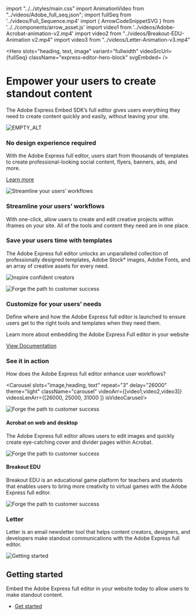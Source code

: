 import "../../styles/main.css"
import AnimationVideo from "../videos/Adobe_full_seq.json";
import fullSeq from '../videos/Full_Sequence.mp4'
import { ArrowCodeSnippetSVG } from '../../components/arrow_asset.js'
import video1 from '../videos/Adobe-Acrobat-animation-v2.mp4'
import video2 from "../videos/Breakout-EDU-Animation v2.mp4"
import video3 from "../videos/Letter-Animation-v3.mp4"

<Hero slots="heading, text, image" variant="fullwidth"  videoSrcUrl={fullSeq}   className="express-editor-hero-block" svgEmbded= <ArrowCodeSnippetSVG /> />

# Empower your users to create standout content 

The Adobe Express Embed SDK’s full editor gives users everything they need to create content quickly and easily, without leaving your site.

![EMPTY_ALT](../images/express_editor_bg.png)

<AnnouncementBlock slots="heading, text, button" className="announcement-embed-editor customer-need"/>

### No design experience required 

With the Adobe Express full editor, users start from thousands of templates to create professional-looking social content, flyers, banners, ads, and more. 

[Learn more](https://developer-stage.adobe.com/embed-sdk/docs/guides/ccx_editor/)

<TextBlock slots="image, heading,text" theme="lightest" headerElementType="h2" variantsTypePrimary='secondary' variantStyleFill = "outline" homeZigZag className="streamline_ability"/>

![Streamline your users’ workflows](../images/Express-Editor-Benefits-Blade-image.png)

### Streamline your users’ workflows

With one-click, allow users to create and edit creative projects within iframes on your site. All of the tools and content they need are in one place.

<TextBlock slots="heading,text,image" theme="lightest" headerElementType="h2" variantsTypePrimary='secondary' variantStyleFill = "outline"   homeZigZag className=" zigzag-cta-two streamline_ability"/>

### Save your users time with templates 

The Adobe Express full editor unlocks an unparalleled collection of professionally designed templates, Adobe Stock* images, Adobe Fonts, and an array of creative assets for every need.

![Inspire confident creators](../images/Express-Editor-Benefits-Blade-image-two.png)

<TextBlock slots="image, heading,text" theme="lightest" headerElementType="h2" variantsTypePrimary='secondary' variantStyleFill = "outline" homeZigZag className="streamline_ability"/>

![Forge the path to customer success](../images/ExpressEditor-Benefits-Blade-image-3.svg)

### Customize for your users’ needs 

Define where and how the Adobe Express full editor is launched to ensure users get to the right tools and templates when they need them.

<AnnouncementBlock slots="text, button" theme="lightest" className="announcement-embed-editor"/>

Learn more about embedding the Adobe Express Full editor in your website

[View Documentation](https://developer.adobe.com/embed-sdk/docs/guides/ccx_editor/)

<TextBlock slots="heading,text" theme="light" headerElementType="h2" variantsTypePrimary='secondary' variantStyleFill = "outline" homeZigZag className="streamline_ability customer-experience"/>

### See it in action 

How does the Adobe Express full editor enhance user workflows? 

<Carousel slots="image,heading, text" repeat="3" delay="26000" theme="light" className="carousel" videoArr={[video1,video2,video3]} videosLenArr={[26000, 25000, 31000 ]} isVideoCarusel/>

![Forge the path to customer success](../images/ExpressEditor-Benefits-Blade-image-3.svg)

#### Acrobat on web and desktop 

The Adobe Express full editor allows users to edit images and quickly create eye-catching cover and divider pages within Acrobat.

![Forge the path to customer success](./images/ExpressEditor-Benefits-Blade-image-3.svg)

#### Breakout EDU 

Breakout EDU is an educational game platform for teachers and students that enables users to bring more creativity to virtual games with the Adobe Express full editor.

![Forge the path to customer success](../images/ExpressEditor-Benefits-Blade-image-3.svg)

### Letter 

Letter is an email newsletter tool that helps content creators, designers, and developers make standout communications with the Adobe Express full editor.

<SummaryBlock slots=" image , heading, text, buttons" className="getting-started summary-block" />

![Getting started](../images/Summary-Block-image.svg)

## Getting started 

Embed the Adobe Express full editor in your website today to allow users to make standout content. 

- [Get started](https://developer-stage.adobe.com/embed-sdk/docs/guides/ccx_editor/)
